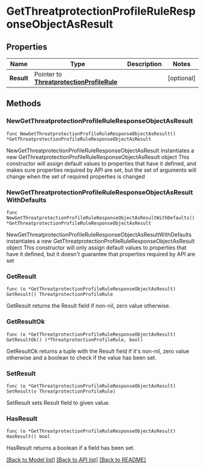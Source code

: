 # GetThreatprotectionProfileRuleResponseObjectAsResult

## Properties

Name | Type | Description | Notes
------------ | ------------- | ------------- | -------------
**Result** | Pointer to [**ThreatprotectionProfileRule**](ThreatprotectionProfileRule.md) |  | [optional] 

## Methods

### NewGetThreatprotectionProfileRuleResponseObjectAsResult

`func NewGetThreatprotectionProfileRuleResponseObjectAsResult() *GetThreatprotectionProfileRuleResponseObjectAsResult`

NewGetThreatprotectionProfileRuleResponseObjectAsResult instantiates a new GetThreatprotectionProfileRuleResponseObjectAsResult object
This constructor will assign default values to properties that have it defined,
and makes sure properties required by API are set, but the set of arguments
will change when the set of required properties is changed

### NewGetThreatprotectionProfileRuleResponseObjectAsResultWithDefaults

`func NewGetThreatprotectionProfileRuleResponseObjectAsResultWithDefaults() *GetThreatprotectionProfileRuleResponseObjectAsResult`

NewGetThreatprotectionProfileRuleResponseObjectAsResultWithDefaults instantiates a new GetThreatprotectionProfileRuleResponseObjectAsResult object
This constructor will only assign default values to properties that have it defined,
but it doesn't guarantee that properties required by API are set

### GetResult

`func (o *GetThreatprotectionProfileRuleResponseObjectAsResult) GetResult() ThreatprotectionProfileRule`

GetResult returns the Result field if non-nil, zero value otherwise.

### GetResultOk

`func (o *GetThreatprotectionProfileRuleResponseObjectAsResult) GetResultOk() (*ThreatprotectionProfileRule, bool)`

GetResultOk returns a tuple with the Result field if it's non-nil, zero value otherwise
and a boolean to check if the value has been set.

### SetResult

`func (o *GetThreatprotectionProfileRuleResponseObjectAsResult) SetResult(v ThreatprotectionProfileRule)`

SetResult sets Result field to given value.

### HasResult

`func (o *GetThreatprotectionProfileRuleResponseObjectAsResult) HasResult() bool`

HasResult returns a boolean if a field has been set.


[[Back to Model list]](../README.md#documentation-for-models) [[Back to API list]](../README.md#documentation-for-api-endpoints) [[Back to README]](../README.md)


